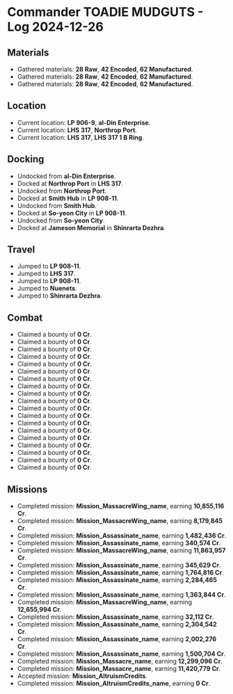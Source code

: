 # Commander TOADIE MUDGUTS - Log 2024-12-26

## Materials
- Gathered materials: **28 Raw**, **42 Encoded**, **62 Manufactured**.
- Gathered materials: **28 Raw**, **42 Encoded**, **62 Manufactured**.
- Gathered materials: **28 Raw**, **42 Encoded**, **62 Manufactured**.

## Location
- Current location: **LP 906-9**, **al-Din Enterprise**.
- Current location: **LHS 317**, **Northrop Port**.
- Current location: **LHS 317**, **LHS 317 1 B Ring**.

## Docking
- Undocked from **al-Din Enterprise**.
- Docked at **Northrop Port** in **LHS 317**.
- Undocked from **Northrop Port**.
- Docked at **Smith Hub** in **LP 908-11**.
- Undocked from **Smith Hub**.
- Docked at **So-yeon City** in **LP 908-11**.
- Undocked from **So-yeon City**.
- Docked at **Jameson Memorial** in **Shinrarta Dezhra**.

## Travel
- Jumped to **LP 908-11**.
- Jumped to **LHS 317**.
- Jumped to **LP 908-11**.
- Jumped to **Nuenets**.
- Jumped to **Shinrarta Dezhra**.

## Combat
- Claimed a bounty of **0 Cr**.
- Claimed a bounty of **0 Cr**.
- Claimed a bounty of **0 Cr**.
- Claimed a bounty of **0 Cr**.
- Claimed a bounty of **0 Cr**.
- Claimed a bounty of **0 Cr**.
- Claimed a bounty of **0 Cr**.
- Claimed a bounty of **0 Cr**.
- Claimed a bounty of **0 Cr**.
- Claimed a bounty of **0 Cr**.
- Claimed a bounty of **0 Cr**.
- Claimed a bounty of **0 Cr**.
- Claimed a bounty of **0 Cr**.
- Claimed a bounty of **0 Cr**.
- Claimed a bounty of **0 Cr**.
- Claimed a bounty of **0 Cr**.
- Claimed a bounty of **0 Cr**.
- Claimed a bounty of **0 Cr**.
- Claimed a bounty of **0 Cr**.

## Missions
- Completed mission: **Mission_MassacreWing_name**, earning **10,855,116 Cr**.
- Completed mission: **Mission_MassacreWing_name**, earning **8,179,845 Cr**.
- Completed mission: **Mission_Assassinate_name**, earning **1,482,436 Cr**.
- Completed mission: **Mission_Assassinate_name**, earning **340,574 Cr**.
- Completed mission: **Mission_MassacreWing_name**, earning **11,863,957 Cr**.
- Completed mission: **Mission_Assassinate_name**, earning **345,629 Cr**.
- Completed mission: **Mission_Assassinate_name**, earning **1,764,816 Cr**.
- Completed mission: **Mission_Assassinate_name**, earning **2,284,465 Cr**.
- Completed mission: **Mission_Assassinate_name**, earning **1,363,844 Cr**.
- Completed mission: **Mission_MassacreWing_name**, earning **12,655,994 Cr**.
- Completed mission: **Mission_Assassinate_name**, earning **32,112 Cr**.
- Completed mission: **Mission_Assassinate_name**, earning **2,304,542 Cr**.
- Completed mission: **Mission_Assassinate_name**, earning **2,002,276 Cr**.
- Completed mission: **Mission_Assassinate_name**, earning **1,500,704 Cr**.
- Completed mission: **Mission_Massacre_name**, earning **12,299,096 Cr**.
- Completed mission: **Mission_Massacre_name**, earning **11,420,779 Cr**.
- Accepted mission: **Mission_AltruismCredits**.
- Completed mission: **Mission_AltruismCredits_name**, earning **0 Cr**.

